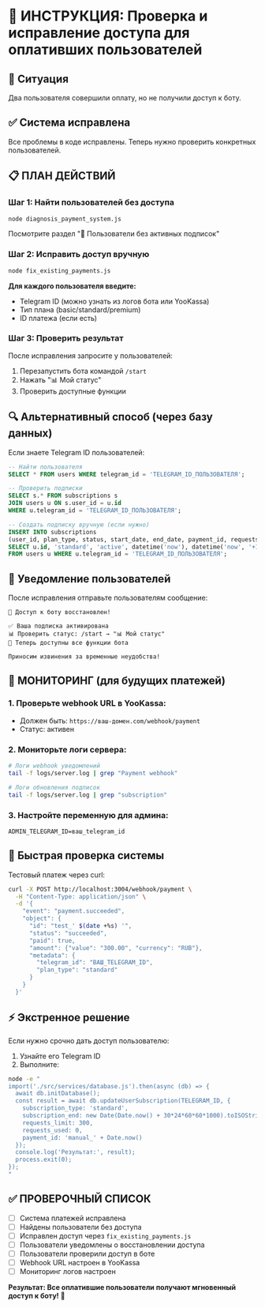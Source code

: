 
# 🚀 ИНСТРУКЦИЯ: Проверка и исправление доступа для оплативших пользователей

## 🎯 Ситуация
Два пользователя совершили оплату, но не получили доступ к боту.

## ✅ Система исправлена
Все проблемы в коде исправлены. Теперь нужно проверить конкретных пользователей.

## 📋 ПЛАН ДЕЙСТВИЙ

### Шаг 1: Найти пользователей без доступа
```bash
node diagnosis_payment_system.js
```
Посмотрите раздел "👥 Пользователи без активных подписок"

### Шаг 2: Исправить доступ вручную
```bash
node fix_existing_payments.js
```

**Для каждого пользователя введите:**
- Telegram ID (можно узнать из логов бота или YooKassa)
- Тип плана (basic/standard/premium)
- ID платежа (если есть)

### Шаг 3: Проверить результат
После исправления запросите у пользователей:
1. Перезапустить бота командой `/start`
2. Нажать "📊 Мой статус" 
3. Проверить доступные функции

## 🔍 Альтернативный способ (через базу данных)

Если знаете Telegram ID пользователей:

```sql
-- Найти пользователя
SELECT * FROM users WHERE telegram_id = 'TELEGRAM_ID_ПОЛЬЗОВАТЕЛЯ';

-- Проверить подписки
SELECT s.* FROM subscriptions s 
JOIN users u ON s.user_id = u.id 
WHERE u.telegram_id = 'TELEGRAM_ID_ПОЛЬЗОВАТЕЛЯ';

-- Создать подписку вручную (если нужно)
INSERT INTO subscriptions 
(user_id, plan_type, status, start_date, end_date, payment_id, requests_limit, requests_used, created_at, updated_at)
SELECT u.id, 'standard', 'active', datetime('now'), datetime('now', '+1 month'), 'manual_fix_' || datetime('now'), 300, 0, datetime('now'), datetime('now')
FROM users u WHERE u.telegram_id = 'TELEGRAM_ID_ПОЛЬЗОВАТЕЛЯ';
```

## 📨 Уведомление пользователей

После исправления отправьте пользователям сообщение:

```
🎉 Доступ к боту восстановлен!

✅ Ваша подписка активирована
📊 Проверить статус: /start → "📊 Мой статус"  
🚀 Теперь доступны все функции бота

Приносим извинения за временные неудобства!
```

## 🔧 МОНИТОРИНГ (для будущих платежей)

### 1. Проверьте webhook URL в YooKassa:
- Должен быть: `https://ваш-домен.com/webhook/payment`
- Статус: активен

### 2. Мониторьте логи сервера:
```bash
# Логи webhook уведомлений
tail -f logs/server.log | grep "Payment webhook"

# Логи обновления подписок  
tail -f logs/server.log | grep "subscription"
```

### 3. Настройте переменную для админа:
```env
ADMIN_TELEGRAM_ID=ваш_telegram_id
```

## 🎯 Быстрая проверка системы

Тестовый платеж через curl:
```bash
curl -X POST http://localhost:3004/webhook/payment \
  -H "Content-Type: application/json" \
  -d '{
    "event": "payment.succeeded",
    "object": {
      "id": "test_' $(date +%s) '",
      "status": "succeeded", 
      "paid": true,
      "amount": {"value": "300.00", "currency": "RUB"},
      "metadata": {
        "telegram_id": "ВАШ_TELEGRAM_ID",
        "plan_type": "standard"  
      }
    }
  }'
```

## ⚡ Экстренное решение

Если нужно срочно дать доступ пользователю:
1. Узнайте его Telegram ID
2. Выполните:
```bash
node -e "
import('./src/services/database.js').then(async (db) => {
  await db.initDatabase();
  const result = await db.updateUserSubscription(TELEGRAM_ID, {
    subscription_type: 'standard',
    subscription_end: new Date(Date.now() + 30*24*60*60*1000).toISOString(),
    requests_limit: 300,
    requests_used: 0,
    payment_id: 'manual_' + Date.now()
  });
  console.log('Результат:', result);
  process.exit(0);
});
"
```

## ✅ ПРОВЕРОЧНЫЙ СПИСОК

- [ ] Система платежей исправлена
- [ ] Найдены пользователи без доступа  
- [ ] Исправлен доступ через `fix_existing_payments.js`
- [ ] Пользователи уведомлены о восстановлении доступа
- [ ] Пользователи проверили доступ в боте
- [ ] Webhook URL настроен в YooKassa
- [ ] Мониторинг логов настроен

**Результат: Все оплатившие пользователи получают мгновенный доступ к боту! 🚀**